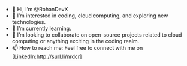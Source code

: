 - 👋 Hi, I’m @RohanDevX
- 👀 I’m interested  in coding, cloud computing, and exploring new technologies.
- 🌱 I’m currently learning.
- 💞️ I’m looking to collaborate on open-source projects related to cloud computing or anything exciting in the coding realm.
- 📫 How to reach me: Feel free to connect with me on [LinkedIn:http://surl.li/nrdcr]

<!---
RohanDevX/RohanDevX is a ✨ special ✨ repository because its `README.md` (this file) appears on your GitHub profile.
You can click the Preview link to take a look at your changes.
--->
